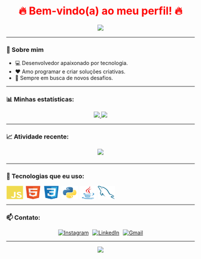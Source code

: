 <h1 align="center" style="color:#ff0000;">🔥 Bem-vindo(a) ao meu perfil! 🔥</h1>

<p align="center">
   <img src="https://capsule-render.vercel.app/api?type=waving&color=ff0000&height=180&section=header&text=Hugo%20Lima&fontColor=ffffff&fontSize=28&animation=fadeIn"/>
</p>

---

### 🚀 Sobre mim
- 💻 Desenvolvedor apaixonado por tecnologia.
- ❤️ Amo programar e criar soluções criativas.
- 🎯 Sempre em busca de novos desafios.

---

### 📊 Minhas estatísticas:

<div align="center" style="margin-bottom: 10px;">
  <a href="https://github.com/HgOtavio">
    <img height="160em" src="https://github-readme-stats.vercel.app/api?username=HgOtavio&show_icons=true&theme=radical&icon_color=ff0000&title_color=ff0000&text_color=ffffff&bg_color=0d1117" />
    <img height="160em" src="https://github-readme-stats.vercel.app/api/top-langs/?username=HgOtavio&layout=compact&theme=radical&title_color=ff0000&text_color=ffffff&bg_color=0d1117" />
  </a>
</div>

---

### 📈 Atividade recente:

<p align="center" style="margin-top: 10px; margin-bottom: 20px;">
  <a href="https://github.com/HgOtavio">
    <img src="https://github-readme-activity-graph.vercel.app/graph?username=HgOtavio&bg_color=0d1117&color=ff0000&line=ff0000&point=ff0000&area=true&hide_border=true" />
  </a>
</p>

---

### 🚀 Tecnologias que eu uso:

<div style="display: inline-block; gap: 8px;">
  <img align="center" alt="hg-Js" height="36" width="45" src="https://raw.githubusercontent.com/devicons/devicon/master/icons/javascript/javascript-plain.svg" />
  <img align="center" alt="hg-HTML" height="36" width="45" src="https://raw.githubusercontent.com/devicons/devicon/master/icons/html5/html5-original.svg" />
  <img align="center" alt="hg-CSS" height="36" width="45" src="https://raw.githubusercontent.com/devicons/devicon/master/icons/css3/css3-original.svg" />
  <img align="center" alt="hg-Python" height="36" width="45" src="https://raw.githubusercontent.com/devicons/devicon/master/icons/python/python-original.svg" />
  <img align="center" alt="hg-Java" height="36" width="45" src="https://raw.githubusercontent.com/devicons/devicon/master/icons/java/java-original.svg" />
  <img align="center" alt="hg-MySQL" height="36" width="45" src="https://raw.githubusercontent.com/devicons/devicon/master/icons/mysql/mysql-original.svg" />
</div>

---

### 📫 Contato:

<div style="display: flex; gap: 10px; justify-content: center; margin-top: 10px;">
  <a href="https://instagram.com/hugo.otvl" target="_blank" rel="noopener noreferrer">
    <img src="https://img.shields.io/badge/-Instagram-ff0000?style=for-the-badge&logo=instagram&logoColor=white" alt="Instagram" />
  </a>
  
  <a href="https://www.linkedin.com/in/seu-link-aqui" target="_blank" rel="noopener noreferrer">
    <img src="https://img.shields.io/badge/LinkedIn-ff0000?style=for-the-badge&logo=linkedin&logoColor=white" alt="LinkedIn" />
  </a> 
  
  <a href="mailto:hugotavio10@gmail.com" target="_blank" rel="noopener noreferrer">
    <img src="https://img.shields.io/badge/-Gmail-ff0000?style=for-the-badge&logo=gmail&logoColor=white" alt="Gmail" />
  </a>
</div>

---

<p align="center">
   <img src="https://capsule-render.vercel.app/api?type=waving&color=ff0000&height=100&section=footer"/>
</p>
